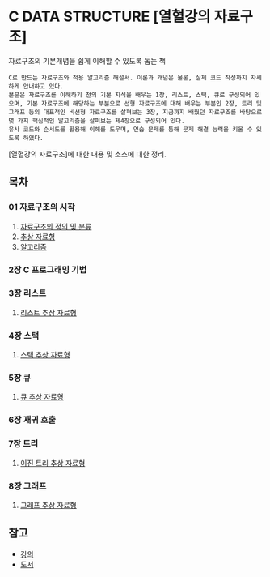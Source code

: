 # C DATA STRUCTURE [열혈강의 자료구조]

자료구조의 기본개념을 쉽게 이해할 수 있도록 돕는 책

```
C로 만드는 자료구조와 적용 알고리즘 해설서. 이론과 개념은 물론, 실제 코드 작성까지 자세하게 안내하고 있다.
본문은 자료구조를 이해하기 전의 기본 지식을 배우는 1장, 리스트, 스택, 큐로 구성되어 있으며, 기본 자료구조에 해당하는 부분으로 선형 자료구조에 대해 배우는 부분인 2장, 트리 및 그래프 등의 대표적인 비선형 자료구조를 살펴보는 3장, 지금까지 배웠던 자료구조를 바탕으로 몇 가지 핵심적인 알고리즘을 살펴보는 제4장으로 구성되어 있다.
유사 코드와 순서도를 활용해 이해를 도우며, 연습 문제를 통해 문제 해결 능력을 키울 수 있도록 하였다.
```

[열혈강의 자료구조]에 대한 내용 및 소스에 대한 정리.

## 목차

### 01 자료구조의 시작

1. [자료구조의 정의 및 분류](https://baofree.blogspot.kr/2017/08/blog-post.html)
2. [추상 자료형](https://baofree.blogspot.kr/2017/08/adt.html)
3. [알고리즘](https://baofree.blogspot.kr/2017/08/blog-post_45.html)

### 2장 C 프로그래밍 기법

### 3장 리스트

1. [리스트 추상 자료형](03/)

### 4장 스택

1. [스택 추상 자료형](04/)

### 5장 큐

1. [큐 추상 자료형](05/)

### 6장 재귀 호출

### 7장 트리

1. [이진 트리 추상 자료형](07/)

### 8장 그래프

1. [그래프 추상 자료형](07/)

## 참고

- [강의](https://www.youtube.com/playlist?list=PL7mmuO705dG12pP82RPUR3wdD5dbYu9gZ)
- [도서](https://freelec.co.kr/book/catalogue_view.asp?UID=89)
